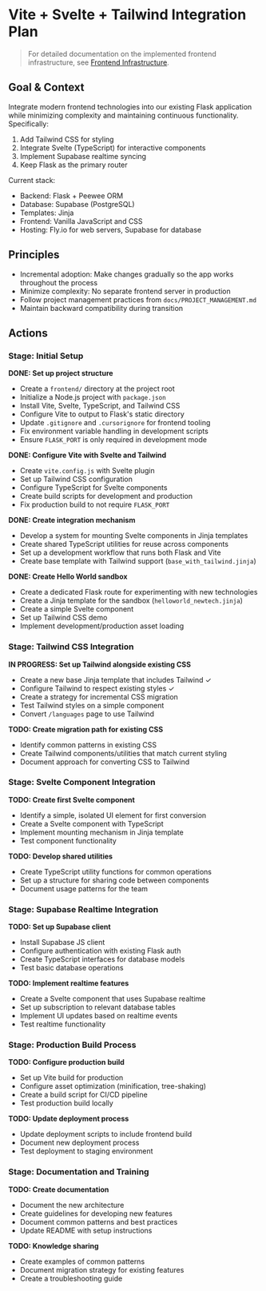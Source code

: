 # Vite + Svelte + Tailwind Integration Plan

> For detailed documentation on the implemented frontend infrastructure, see [Frontend Infrastructure](../docs/FRONTEND_INFRASTRUCTURE.md).

## Goal & Context

Integrate modern frontend technologies into our existing Flask application while minimizing complexity and maintaining continuous functionality. Specifically:

1. Add Tailwind CSS for styling
2. Integrate Svelte (TypeScript) for interactive components
3. Implement Supabase realtime syncing
4. Keep Flask as the primary router

Current stack:
- Backend: Flask + Peewee ORM
- Database: Supabase (PostgreSQL)
- Templates: Jinja
- Frontend: Vanilla JavaScript and CSS
- Hosting: Fly.io for web servers, Supabase for database

## Principles

- Incremental adoption: Make changes gradually so the app works throughout the process
- Minimize complexity: No separate frontend server in production
- Follow project management practices from `docs/PROJECT_MANAGEMENT.md`
- Maintain backward compatibility during transition

## Actions

### Stage: Initial Setup

**DONE: Set up project structure**
- Create a `frontend/` directory at the project root
- Initialize a Node.js project with `package.json`
- Install Vite, Svelte, TypeScript, and Tailwind CSS
- Configure Vite to output to Flask's static directory
- Update `.gitignore` and `.cursorignore` for frontend tooling
- Fix environment variable handling in development scripts
- Ensure `FLASK_PORT` is only required in development mode

**DONE: Configure Vite with Svelte and Tailwind**
- Create `vite.config.js` with Svelte plugin
- Set up Tailwind CSS configuration
- Configure TypeScript for Svelte components
- Create build scripts for development and production
- Fix production build to not require `FLASK_PORT`

**DONE: Create integration mechanism**
- Develop a system for mounting Svelte components in Jinja templates
- Create shared TypeScript utilities for reuse across components
- Set up a development workflow that runs both Flask and Vite
- Create base template with Tailwind support (`base_with_tailwind.jinja`)

**DONE: Create Hello World sandbox**
- Create a dedicated Flask route for experimenting with new technologies
- Create a Jinja template for the sandbox (`helloworld_newtech.jinja`)
- Create a simple Svelte component
- Set up Tailwind CSS demo
- Implement development/production asset loading

### Stage: Tailwind CSS Integration

**IN PROGRESS: Set up Tailwind alongside existing CSS**
- Create a new base Jinja template that includes Tailwind ✓
- Configure Tailwind to respect existing styles ✓
- Create a strategy for incremental CSS migration
- Test Tailwind styles on a simple component
- Convert `/languages` page to use Tailwind

**TODO: Create migration path for existing CSS**
- Identify common patterns in existing CSS
- Create Tailwind components/utilities that match current styling
- Document approach for converting CSS to Tailwind

### Stage: Svelte Component Integration

**TODO: Create first Svelte component**
- Identify a simple, isolated UI element for first conversion
- Create a Svelte component with TypeScript
- Implement mounting mechanism in Jinja template
- Test component functionality

**TODO: Develop shared utilities**
- Create TypeScript utility functions for common operations
- Set up a structure for sharing code between components
- Document usage patterns for the team

### Stage: Supabase Realtime Integration

**TODO: Set up Supabase client**
- Install Supabase JS client
- Configure authentication with existing Flask auth
- Create TypeScript interfaces for database models
- Test basic database operations

**TODO: Implement realtime features**
- Create a Svelte component that uses Supabase realtime
- Set up subscription to relevant database tables
- Implement UI updates based on realtime events
- Test realtime functionality

### Stage: Production Build Process

**TODO: Configure production build**
- Set up Vite build for production
- Configure asset optimization (minification, tree-shaking)
- Create a build script for CI/CD pipeline
- Test production build locally

**TODO: Update deployment process**
- Update deployment scripts to include frontend build
- Document new deployment process
- Test deployment to staging environment

### Stage: Documentation and Training

**TODO: Create documentation**
- Document the new architecture
- Create guidelines for developing new features
- Document common patterns and best practices
- Update README with setup instructions

**TODO: Knowledge sharing**
- Create examples of common patterns
- Document migration strategy for existing features
- Create a troubleshooting guide
